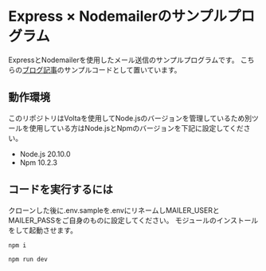 # Express × Nodemailerのサンプルプログラム

ExpressとNodemailerを使用したメール送信のサンプルプログラムです。
こちらの[ブログ記事](https://www.saga-web-engineer-blog.com/posts/express-nodemailer)のサンプルコードとして置いています。

## 動作環境

このリポジトリはVoltaを使用してNode.jsのバージョンを管理しているため別ツールを使用している方はNode.jsとNpmのバージョンを下記に設定してください。

- Node.js 20.10.0
- Npm 10.2.3

## コードを実行するには

クローンした後に.env.sampleを.envにリネームしMAILER_USERとMAILER_PASSをご自身のものに設定してください。
モジュールのインストールをして起動させます。
```bash
npm i
```

```bash
npm run dev
```

